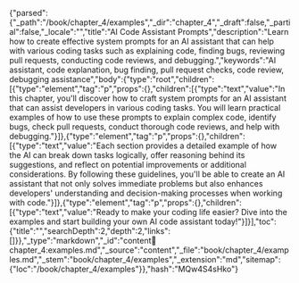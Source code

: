 {"parsed":{"_path":"/book/chapter_4/examples","_dir":"chapter_4","_draft":false,"_partial":false,"_locale":"","title":"AI Code Assistant Prompts","description":"Learn how to create effective system prompts for an AI assistant that can help with various coding tasks such as explaining code, finding bugs, reviewing pull requests, conducting code reviews, and debugging.","keywords":"AI assistant, code explanation, bug finding, pull request checks, code review, debugging assistance","body":{"type":"root","children":[{"type":"element","tag":"p","props":{},"children":[{"type":"text","value":"In this chapter, you'll discover how to craft system prompts for an AI assistant that can assist developers in various coding tasks. You will learn practical examples of how to use these prompts to explain complex code, identify bugs, check pull requests, conduct thorough code reviews, and help with debugging."}]},{"type":"element","tag":"p","props":{},"children":[{"type":"text","value":"Each section provides a detailed example of how the AI can break down tasks logically, offer reasoning behind its suggestions, and reflect on potential improvements or additional considerations. By following these guidelines, you'll be able to create an AI assistant that not only solves immediate problems but also enhances developers' understanding and decision-making processes when working with code."}]},{"type":"element","tag":"p","props":{},"children":[{"type":"text","value":"Ready to make your coding life easier? Dive into the examples and start building your own AI code assistant today!"}]}],"toc":{"title":"","searchDepth":2,"depth":2,"links":[]}},"_type":"markdown","_id":"content:book:chapter_4:examples.md","_source":"content","_file":"book/chapter_4/examples.md","_stem":"book/chapter_4/examples","_extension":"md","sitemap":{"loc":"/book/chapter_4/examples"}},"hash":"MQw4S4sHko"}